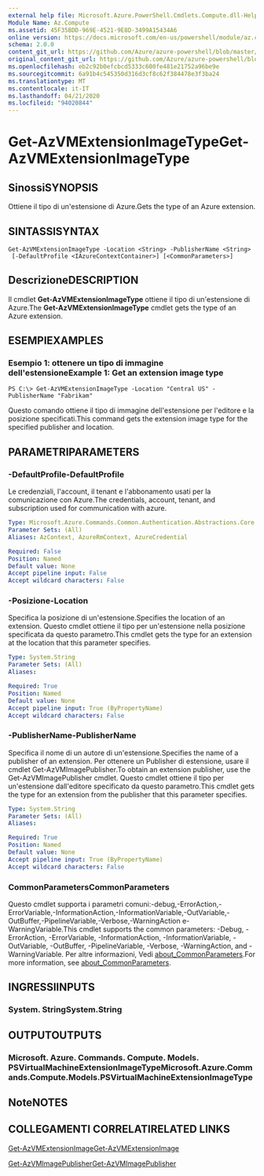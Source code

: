 ```yaml
---
external help file: Microsoft.Azure.PowerShell.Cmdlets.Compute.dll-Help.xml
Module Name: Az.Compute
ms.assetid: 45F35BDD-969E-4521-9E8D-3499A15434A6
online version: https://docs.microsoft.com/en-us/powershell/module/az.compute/get-azvmextensionimagetype
schema: 2.0.0
content_git_url: https://github.com/Azure/azure-powershell/blob/master/src/Compute/Compute/help/Get-AzVMExtensionImageType.md
original_content_git_url: https://github.com/Azure/azure-powershell/blob/master/src/Compute/Compute/help/Get-AzVMExtensionImageType.md
ms.openlocfilehash: eb2c92b0efcbcd5333c600fe481e21752a96be9e
ms.sourcegitcommit: 6a91b4c545350d316d3cf8c62f384478e3f3ba24
ms.translationtype: MT
ms.contentlocale: it-IT
ms.lasthandoff: 04/21/2020
ms.locfileid: "94020844"
---
```

# <span data-ttu-id="518a3-101">Get-AzVMExtensionImageType</span><span class="sxs-lookup"><span data-stu-id="518a3-101">Get-AzVMExtensionImageType</span></span>

## <span data-ttu-id="518a3-102">Sinossi</span><span class="sxs-lookup"><span data-stu-id="518a3-102">SYNOPSIS</span></span>
<span data-ttu-id="518a3-103">Ottiene il tipo di un'estensione di Azure.</span><span class="sxs-lookup"><span data-stu-id="518a3-103">Gets the type of an Azure extension.</span></span>

## <span data-ttu-id="518a3-104">SINTASSI</span><span class="sxs-lookup"><span data-stu-id="518a3-104">SYNTAX</span></span>

```
Get-AzVMExtensionImageType -Location <String> -PublisherName <String>
 [-DefaultProfile <IAzureContextContainer>] [<CommonParameters>]
```

## <span data-ttu-id="518a3-105">Descrizione</span><span class="sxs-lookup"><span data-stu-id="518a3-105">DESCRIPTION</span></span>
<span data-ttu-id="518a3-106">Il cmdlet **Get-AzVMExtensionImageType** ottiene il tipo di un'estensione di Azure.</span><span class="sxs-lookup"><span data-stu-id="518a3-106">The **Get-AzVMExtensionImageType** cmdlet gets the type of an Azure extension.</span></span>

## <span data-ttu-id="518a3-107">ESEMPI</span><span class="sxs-lookup"><span data-stu-id="518a3-107">EXAMPLES</span></span>

### <span data-ttu-id="518a3-108">Esempio 1: ottenere un tipo di immagine dell'estensione</span><span class="sxs-lookup"><span data-stu-id="518a3-108">Example 1: Get an extension image type</span></span>
```
PS C:\> Get-AzVMExtensionImageType -Location "Central US" -PublisherName "Fabrikam"
```

<span data-ttu-id="518a3-109">Questo comando ottiene il tipo di immagine dell'estensione per l'editore e la posizione specificati.</span><span class="sxs-lookup"><span data-stu-id="518a3-109">This command gets the extension image type for the specified publisher and location.</span></span>

## <span data-ttu-id="518a3-110">PARAMETRI</span><span class="sxs-lookup"><span data-stu-id="518a3-110">PARAMETERS</span></span>

### <span data-ttu-id="518a3-111">-DefaultProfile</span><span class="sxs-lookup"><span data-stu-id="518a3-111">-DefaultProfile</span></span>
<span data-ttu-id="518a3-112">Le credenziali, l'account, il tenant e l'abbonamento usati per la comunicazione con Azure.</span><span class="sxs-lookup"><span data-stu-id="518a3-112">The credentials, account, tenant, and subscription used for communication with azure.</span></span>

```yaml
Type: Microsoft.Azure.Commands.Common.Authentication.Abstractions.Core.IAzureContextContainer
Parameter Sets: (All)
Aliases: AzContext, AzureRmContext, AzureCredential

Required: False
Position: Named
Default value: None
Accept pipeline input: False
Accept wildcard characters: False
```

### <span data-ttu-id="518a3-113">-Posizione</span><span class="sxs-lookup"><span data-stu-id="518a3-113">-Location</span></span>
<span data-ttu-id="518a3-114">Specifica la posizione di un'estensione.</span><span class="sxs-lookup"><span data-stu-id="518a3-114">Specifies the location of an extension.</span></span>
<span data-ttu-id="518a3-115">Questo cmdlet ottiene il tipo per un'estensione nella posizione specificata da questo parametro.</span><span class="sxs-lookup"><span data-stu-id="518a3-115">This cmdlet gets the type for an extension at the location that this parameter specifies.</span></span>

```yaml
Type: System.String
Parameter Sets: (All)
Aliases:

Required: True
Position: Named
Default value: None
Accept pipeline input: True (ByPropertyName)
Accept wildcard characters: False
```

### <span data-ttu-id="518a3-116">-PublisherName</span><span class="sxs-lookup"><span data-stu-id="518a3-116">-PublisherName</span></span>
<span data-ttu-id="518a3-117">Specifica il nome di un autore di un'estensione.</span><span class="sxs-lookup"><span data-stu-id="518a3-117">Specifies the name of a publisher of an extension.</span></span>
<span data-ttu-id="518a3-118">Per ottenere un Publisher di estensione, usare il cmdlet Get-AzVMImagePublisher.</span><span class="sxs-lookup"><span data-stu-id="518a3-118">To obtain an extension publisher, use the Get-AzVMImagePublisher cmdlet.</span></span>
<span data-ttu-id="518a3-119">Questo cmdlet ottiene il tipo per un'estensione dall'editore specificato da questo parametro.</span><span class="sxs-lookup"><span data-stu-id="518a3-119">This cmdlet gets the type for an extension from the publisher that this parameter specifies.</span></span>

```yaml
Type: System.String
Parameter Sets: (All)
Aliases:

Required: True
Position: Named
Default value: None
Accept pipeline input: True (ByPropertyName)
Accept wildcard characters: False
```

### <span data-ttu-id="518a3-120">CommonParameters</span><span class="sxs-lookup"><span data-stu-id="518a3-120">CommonParameters</span></span>
<span data-ttu-id="518a3-121">Questo cmdlet supporta i parametri comuni:-debug,-ErrorAction,-ErrorVariable,-InformationAction,-InformationVariable,-OutVariable,-OutBuffer,-PipelineVariable,-Verbose,-WarningAction e-WarningVariable.</span><span class="sxs-lookup"><span data-stu-id="518a3-121">This cmdlet supports the common parameters: -Debug, -ErrorAction, -ErrorVariable, -InformationAction, -InformationVariable, -OutVariable, -OutBuffer, -PipelineVariable, -Verbose, -WarningAction, and -WarningVariable.</span></span> <span data-ttu-id="518a3-122">Per altre informazioni, Vedi [about_CommonParameters](http://go.microsoft.com/fwlink/?LinkID=113216).</span><span class="sxs-lookup"><span data-stu-id="518a3-122">For more information, see [about_CommonParameters](http://go.microsoft.com/fwlink/?LinkID=113216).</span></span>

## <span data-ttu-id="518a3-123">INGRESSI</span><span class="sxs-lookup"><span data-stu-id="518a3-123">INPUTS</span></span>

### <span data-ttu-id="518a3-124">System. String</span><span class="sxs-lookup"><span data-stu-id="518a3-124">System.String</span></span>

## <span data-ttu-id="518a3-125">OUTPUT</span><span class="sxs-lookup"><span data-stu-id="518a3-125">OUTPUTS</span></span>

### <span data-ttu-id="518a3-126">Microsoft. Azure. Commands. Compute. Models. PSVirtualMachineExtensionImageType</span><span class="sxs-lookup"><span data-stu-id="518a3-126">Microsoft.Azure.Commands.Compute.Models.PSVirtualMachineExtensionImageType</span></span>

## <span data-ttu-id="518a3-127">Note</span><span class="sxs-lookup"><span data-stu-id="518a3-127">NOTES</span></span>

## <span data-ttu-id="518a3-128">COLLEGAMENTI CORRELATI</span><span class="sxs-lookup"><span data-stu-id="518a3-128">RELATED LINKS</span></span>

[<span data-ttu-id="518a3-129">Get-AzVMExtensionImage</span><span class="sxs-lookup"><span data-stu-id="518a3-129">Get-AzVMExtensionImage</span></span>](./Get-AzVMExtensionImage.md)

[<span data-ttu-id="518a3-130">Get-AzVMImagePublisher</span><span class="sxs-lookup"><span data-stu-id="518a3-130">Get-AzVMImagePublisher</span></span>](./Get-AzVMImagePublisher.md)


